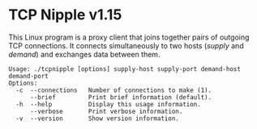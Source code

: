 # TCP Nipple v1.15
This Linux program is a proxy client that joins together pairs of outgoing TCP
connections. It connects simultaneously to two hosts (_supply_ and _demand_) and
exchanges data between them.

```
Usage: ./tcpnipple [options] supply-host supply-port demand-host demand-port
Options:
  -c  --connections   Number of connections to make (1).
      --brief         Print brief information (default).
  -h  --help          Display this usage information.
      --verbose       Print verbose information.
  -v  --version       Show version information.
```
